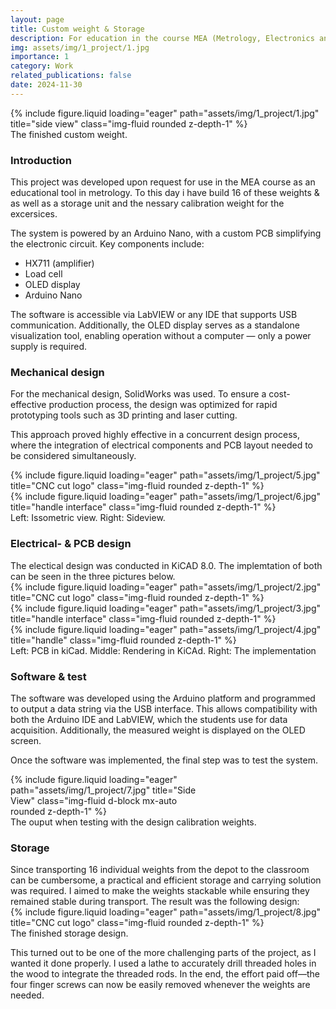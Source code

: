 ```yaml
---
layout: page
title: Custom weight & Storage
description: For education in the course MEA (Metrology, Electronics and Automation)
img: assets/img/1_project/1.jpg
importance: 1
category: Work
related_publications: false
date: 2024-11-30
---
```


<div class="row">
    <div class="col-sm mt-3 mt-md-0">
        {% include figure.liquid loading="eager" path="assets/img/1_project/1.jpg" title="side view" class="img-fluid rounded z-depth-1" %}
    </div>
</div>
<div class="caption">
    The finished custom weight.
</div>

<h3>Introduction</h3>
This project was developed upon request for use in the MEA course as an educational tool in metrology. 
To this day i have build 16 of these weights & as well as a storage unit and the nessary calibration weight for the excersices. 

The system is powered by an Arduino Nano, with a custom PCB simplifying the electronic circuit.
Key components include:

- HX711 (amplifier)
- Load cell
- OLED display
- Arduino Nano

The software is accessible via LabVIEW or any IDE that supports USB communication. Additionally, the OLED display serves as a standalone visualization tool, enabling operation without a computer — only a power supply is required. 

<h3>Mechanical design</h3>
For the mechanical design, SolidWorks was used. To ensure a cost-effective production process, the design was optimized for rapid prototyping tools such as 3D printing and laser cutting.

This approach proved highly effective in a concurrent design process, where the integration of electrical components and PCB layout needed to be considered simultaneously. 

<div class="row">
    <div class="col-sm mt-3 mt-md-0">
        {% include figure.liquid loading="eager" path="assets/img/1_project/5.jpg" title="CNC cut logo" class="img-fluid rounded z-depth-1" %}
    </div>
    <div class="col-sm mt-3 mt-md-0">
        {% include figure.liquid loading="eager" path="assets/img/1_project/6.jpg" title="handle interface" class="img-fluid rounded z-depth-1" %}
    </div>
</div>
<div class="caption">
    Left: Issometric view. Right: Sideview.
</div>

<h3>Electrical- & PCB design </h3>
The electical design was conducted in KiCAD 8.0. The implemtation of both can be seen in the three pictures below. 

<div class="row">
    <div class="col-sm mt-3 mt-md-0">
        {% include figure.liquid loading="eager" path="assets/img/1_project/2.jpg" title="CNC cut logo" class="img-fluid rounded z-depth-1" %}
    </div>
    <div class="col-sm mt-3 mt-md-0">
        {% include figure.liquid loading="eager" path="assets/img/1_project/3.jpg" title="handle interface" class="img-fluid rounded z-depth-1" %}
    </div>
    <div class="col-sm mt-3 mt-md-0">
        {% include figure.liquid loading="eager" path="assets/img/1_project/4.jpg" title="handle" class="img-fluid rounded z-depth-1" %}
    </div>
</div>
<div class="caption">
    Left: PCB in kiCad. Middle: Rendering in KiCAd. Right: The implementation
</div>


<h3>Software & test</h3>
The software was developed using the Arduino platform and programmed to output a data string via the USB interface. This allows compatibility with both the Arduino IDE and LabVIEW, which the students use for data acquisition. Additionally, the measured weight is displayed on the OLED screen.

Once the software was implemented, the final step was to test the system.

<div class="row">
  <div class="col-sm mt-3 mt-md-0">
    <div class="mx-auto" style="max-width: 300px;">
      {% include figure.liquid loading="eager" path="assets/img/1_project/7.jpg" title="Side View" class="img-fluid d-block mx-auto rounded z-depth-1" %}
    </div>
  </div>
</div>
<div class="caption">
    The ouput when testing with the design calibration weights. 
</div>

<h3>Storage</h3>
Since transporting 16 individual weights from the depot to the classroom can be cumbersome, a practical and efficient storage and carrying solution was required. I aimed to make the weights stackable while ensuring they remained stable during transport. The result was the following design:

<div class="row">
    <div class="col-sm mt-3 mt-md-0">
        {% include figure.liquid loading="eager" path="assets/img/1_project/8.jpg" title="CNC cut logo" class="img-fluid rounded z-depth-1" %}
    </div>
<div class="caption">
    The finished storage design.
</div>

This turned out to be one of the more challenging parts of the project, as I wanted it done properly. I used a lathe to accurately drill threaded holes in the wood to integrate the threaded rods. In the end, the effort paid off—the four finger screws can now be easily removed whenever the weights are needed.
